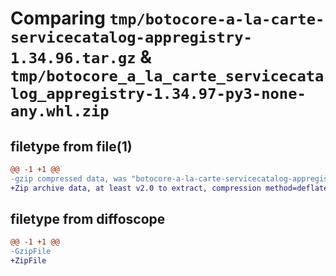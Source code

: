 # Comparing `tmp/botocore-a-la-carte-servicecatalog-appregistry-1.34.96.tar.gz` & `tmp/botocore_a_la_carte_servicecatalog_appregistry-1.34.97-py3-none-any.whl.zip`

## filetype from file(1)

```diff
@@ -1 +1 @@
-gzip compressed data, was "botocore-a-la-carte-servicecatalog-appregistry-1.34.96.tar", last modified: Thu May  2 01:01:41 2024, max compression
+Zip archive data, at least v2.0 to extract, compression method=deflate
```

## filetype from diffoscope

```diff
@@ -1 +1 @@
-GzipFile
+ZipFile
```


